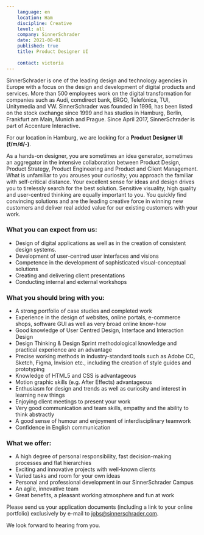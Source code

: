 ```yaml
---
    language: en
    location: Ham
    discipline: Creative
    level: all
    company: SinnerSchrader
    date: 2021-08-01
    published: true
    title: Product Designer UI
    
    contact: victoria
---
```


SinnerSchrader is one of the leading design and technology agencies in Europe with a focus on the design and development of digital products and services. More than 500 employees work on the digital transformation for companies such as Audi, comdirect bank, ERGO, Telefónica, TUI, Unitymedia and VW. SinnerSchrader was founded in 1996, has been listed on the stock exchange since 1999 and has studios in Hamburg, Berlin, Frankfurt am Main, Munich and Prague. Since April 2017, SinnerSchrader is part of Accenture Interactive.

For our location in Hamburg, we are looking for a **Product Designer UI (f/m/d/-)**.

As a hands-on designer, you are sometimes an idea generator, sometimes an aggregator in the intensive collaboration between Product Design, Product Strategy, Product Engineering and Product and Client Management. What is unfamiliar to you arouses your curiosity; you approach the familiar with self-critical distance. Your excellent sense for ideas and design drives you to tirelessly search for the best solution. Sensitive visuality, high quality and user-centred thinking are equally important to you. You quickly find convincing solutions and are the leading creative force in winning new customers and deliver real added value for our existing customers with your work.

### What you can expect from us:

- Design of digital applications as well as in the creation of consistent design systems.
- Development of user-centred user interfaces and visions
- Competence in the development of sophisticated visual-conceptual solutions
- Creating and delivering client presentations
- Conducting internal and external workshops

### What you should bring with you:

- A strong portfolio of case studies and completed work
- Experience in the design of websites, online portals, e-commerce shops, software GUI as well as very broad online know-how
- Good knowledge of User Centred Design, Interface and Interaction Design
- Design Thinking & Design Sprint methodological knowledge and practical experience are an advantage
- Precise working methods in industry-standard tools such as Adobe CC, Sketch, Figma, Invision etc., including the creation of style guides and prototyping
- Knowledge of HTML5 and CSS is advantageous
- Motion graphic skills (e.g. After Effects) advantageous
- Enthusiasm for design and trends as well as curiosity and interest in learning new things
- Enjoying client meetings to present your work
- Very good communication and team skills, empathy and the ability to think abstractly
- A good sense of humour and enjoyment of interdisciplinary teamwork
- Confidence in English communication

### What we offer:

- A high degree of personal responsibility, fast decision-making processes and flat hierarchies
- Exciting and innovative projects with well-known clients
- Varied tasks and room for your own ideas
- Personal and professional development in our SinnerSchrader Campus
- An agile, innovative team
- Great benefits, a pleasant working atmosphere and fun at work

Please send us your application documents (including a link to your online portfolio) exclusively by e-mail to <jobs@sinnerschrader.com>. 

We look forward to hearing from you.
